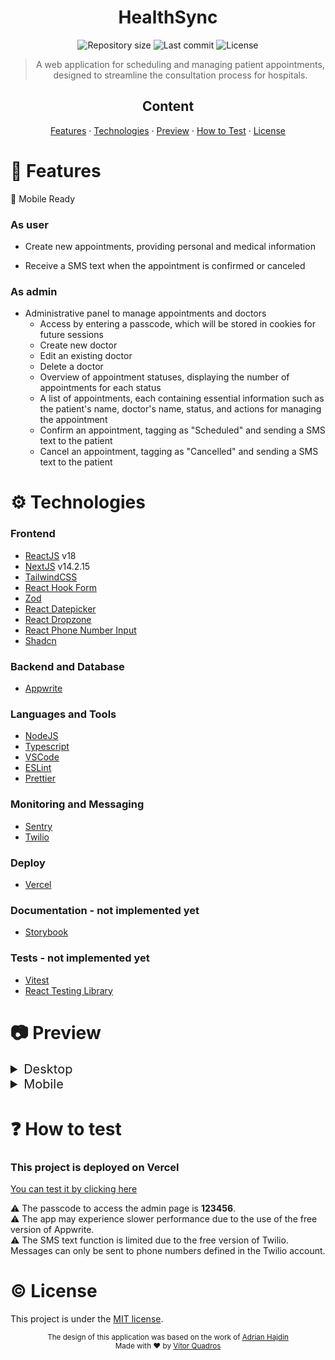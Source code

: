 <h1 align="center">HealthSync</h1>

<p align="center">
  <img alt="Repository size" src="https://img.shields.io/github/repo-size/vitorquadros/healthsync?color=darkgreen&style=plastic">
  <img alt="Last commit" src="https://img.shields.io/github/last-commit/vitorquadros/healthsync?color=darkgreen&style=plastic">
  <img alt="License" src="https://img.shields.io/github/license/vitorquadros/healthsync?color=darkgreen&style=plastic">
</p>

> <p align="center">A web application for scheduling and managing patient appointments, designed to streamline the consultation process for hospitals.</p>

<h2 align="center">Content</h2>

<p align="center">
<a href="#rocket-features">Features</a>
·
<a href="#gear-technologies">Technologies</a>
·
<a href="#camera-preview">Preview</a>
·
<a href="#question-how-to-test">How to Test</a>
·
<a href="#copyright-license">License</a>
</p>

# :rocket: Features

:iphone: Mobile Ready

### As user

- Create new appointments, providing personal and medical information

- Receive a SMS text when the appointment is confirmed or canceled

### As admin

- Administrative panel to manage appointments and doctors
  - Access by entering a passcode, which will be stored in cookies for future sessions
  - Create new doctor
  - Edit an existing doctor
  - Delete a doctor
  - Overview of appointment statuses, displaying the number of appointments for each status
  - A list of appointments, each containing essential information such as the patient's name, doctor's name, status, and actions for managing the appointment
  - Confirm an appointment, tagging as "Scheduled" and sending a SMS text to the patient
  - Cancel an appointment, tagging as "Cancelled" and sending a SMS text to the patient

# :gear: Technologies

### Frontend

- [ReactJS](https://github.com/facebook/react) v18
- [NextJS](https://github.com/vercel/next.js) v14.2.15
- [TailwindCSS](https://github.com/tailwindlabs/tailwindcss)
- [React Hook Form](https://github.com/react-hook-form/react-hook-form)
- [Zod](https://github.com/colinhacks/zod)
- [React Datepicker](https://github.com/Hacker0x01/react-datepicker)
- [React Dropzone](https://github.com/react-dropzone/react-dropzone)
- [React Phone Number Input](https://gitlab.com/catamphetamine/react-phone-number-input)
- [Shadcn](https://github.com/shadcn/ui)

### Backend and Database

- [Appwrite](https://github.com/appwrite/appwrite)

### Languages and Tools

- [NodeJS](https://github.com/nodejs)
- [Typescript](https://github.com/microsoft/TypeScript)
- [VSCode](https://github.com/microsoft/vscode)
- [ESLint](https://github.com/eslint/eslint)
- [Prettier](https://github.com/prettier/prettier)

### Monitoring and Messaging

- [Sentry](https://github.com/getsentry/sentry)
- [Twilio](https://github.com/twilio/twilio-node)

### Deploy

- [Vercel](https://github.com/vercel/vercel)

### Documentation - not implemented yet

- [Storybook](https://github.com/storybookjs/storybook)

### Tests - not implemented yet

- [Vitest](https://github.com/vitest-dev/vitest)
- [React Testing Library](https://github.com/testing-library/react-testing-library)

# :camera: Preview

<details>
<summary style="font-size: 20px">Desktop</summary>

  <details>
  <summary style="font-size: 16px">Registration</summary>

### Step 1 - Register user

  <img src="./github/images/register1.png">

### Step 2 - Register patient

  <img src="./github/images/register2.png">

### Step 3 - Create appointment

  <img src="./github/images/register3.png">

### Success

  <img src="./github/images/success.png">
  </details>

  <details>
  <summary style="font-size: 16px">Admin</summary>

### Enter passcode

  <img src="./github/images/admin1.png">

### Admin dashboard

  <img src="./github/images/admin2.png">

### Schedule appointment

  <img src="./github/images/admin3.png">

### Cancel appointment

  <img src="./github/images/admin4.png">

### Doctors dashboard

  <img src="./github/images/doctors1.png">

### Create new doctor

  <img src="./github/images/doctors2.png">

### Update existing doctor

  <img src="./github/images/doctors3.png">

### Delete doctor

  <img src="./github/images/doctors4.png">
  </details>

  <details>
    <summary style="font-size: 16px">Errors</summary>
    
  ### 404

   <img src="./github/images/404.png">

  </details>

</details>

<details>
<summary style="font-size: 20px">Mobile</summary>

<details>
  <summary style="font-size: 16px">Registration</summary>

### Step 1 - Register user

  <img src="./github/images/register1-mobile.png">

### Step 2 - Register patient

  <img src="./github/images/register2-mobile.png">

### Step 3 - Create appointment

  <img src="./github/images/register3-mobile.png">

### Success

  <img src="./github/images/success-mobile.png">
  </details>

  <details>
  <summary style="font-size: 16px">Admin</summary>

### Enter passcode

  <img src="./github/images/admin1-mobile.png">

### Admin dashboard

  <img src="./github/images/admin2-mobile.png">

### Schedule appointment

  <img src="./github/images/admin3-mobile.png">

### Cancel appointment

  <img src="./github/images/admin4-mobile.png">

### Doctors dashboard

  <img src="./github/images/doctors1-mobile.png">

### Create new doctor

  <img src="./github/images/doctors2-mobile.png">

### Update existing doctor

  <img src="./github/images/doctors3-mobile.png">

### Delete doctor

  <img src="./github/images/doctors4-mobile.png">
  </details>

  <details>
    <summary style="font-size: 16px">Errors</summary>
    
  ### 404

   <img src="./github/images/404-mobile.png">

  </details>
</details>

# :question: How to test

### This project is deployed on Vercel

[You can test it by clicking here](https://healthsync-seven.vercel.app/)

:warning: The passcode to access the admin page is <strong>123456</strong>.
<br>
:warning: The app may experience slower performance due to the use of the free version of Appwrite.
<br>
:warning: The SMS text function is limited due to the free version of Twilio. Messages can only be sent to phone numbers defined in the Twilio account.

# :copyright: License

This project is under the [MIT license](./LICENSE).

<p align="center">
<sub>The design of this application was based on the work of <a href="https://www.linkedin.com/in/adrianhajdin/">Adrian Hajdin</a></sub>
<br>
<sub>Made with ❤︎ by <a href="https://github.com/vitorquadros">Vítor Quadros</a></sub>
</p>
